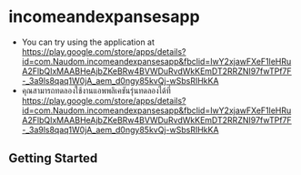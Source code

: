 # incomeandexpansesapp

* You can try using the application at https://play.google.com/store/apps/details?id=com.Naudom.incomeandexpansesapp&fbclid=IwY2xjawFXeF1leHRuA2FlbQIxMAABHeAjbZKeBRw4BVWDuRvdWkKEmDT2RRZNI97fwTPf7F-_3a9ls8qaq1W0jA_aem_d0ngy85kvQj-wSbsRIHkKA 
 * คุณสามารถทดลองใช้งานแอพพลิเคชันรุ่นทดลองได้ที่ https://play.google.com/store/apps/details?id=com.Naudom.incomeandexpansesapp&fbclid=IwY2xjawFXeF1leHRuA2FlbQIxMAABHeAjbZKeBRw4BVWDuRvdWkKEmDT2RRZNI97fwTPf7F-_3a9ls8qaq1W0jA_aem_d0ngy85kvQj-wSbsRIHkKA

## Getting Started
